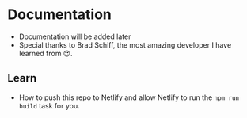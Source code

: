 # Documentation

- Documentation will be added later
- Special thanks to Brad Schiff, the most amazing developer I have learned from 😍.

## Learn

- How to push this repo to Netlify and allow Netlify to run the `npm run build` task for you.
